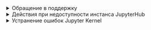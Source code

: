 
<details>
<summary>Обращение в поддержку</summary>

При обращении в поддержку не забудьте указать ID вашего инстанса Cloud ML Platform. ID инстанса можно найти в разделе «ML Platform» -> «Инстансы» -> Имя инстанса.

После нажатия на имя инстанса откроется страница с подробной информацией. На строке «ID» вы можете скопировать ID инстанса, нажав иконку «Копировать».

</details>

<details>

<summary>Действия при недоступности инстанса JupyterHub</summary>

В случае если интерфейс JupyterHub перестает отвечать, вам следует перезагрузить инстанс ВМ с JupyterHub.

Чтобы перезагрузить ВМ, в разделе «Облачные вычисления» -> «Виртуальные машины» выберите опцию «Перезагрузить» в контекстном меню инстанса ВМ с JupyterHub.

Подробнее об управлении виртуальными машинами — в статье [«Управление ВМ»](/computing/iaas/service-management/vm/vm-manage).

</details>

<details>

<summary>Устранение ошибок Jupyter Kernel</summary>

После установки библиотек или при зависании Jupyter Kernel необходимо перезапустить. Для перезапуска Kernel в интерфейсе JupyterHub выберите пункт меню «Kernel» -> «Restart Kernel».

Вы можете узнать больше о подключении к интерфейсу JupyterHub в статье [«Подключение к JupyterHub»](../jupyterhub/quick-start/connect).

</details>
